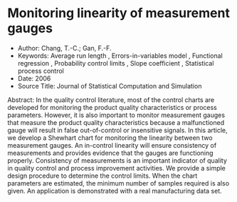 Monitoring linearity of measurement gauges
=======================================
- Author:	Chang, T.-C.; Gan, F.-F.
- Keywords:	Average run length , Errors-in-variables model , Functional regression , Probability control limits , Slope coefficient , Statistical process control
- Date:	2006
- Source Title:	Journal of Statistical Computation and Simulation

Abstract:	In the quality control literature, most of the control charts are developed for monitoring the product quality characteristics or process parameters. However, it is also important to monitor measurement gauges that measure the product quality characteristics because a malfunctioned gauge will result in false out-of-control or insensitive signals. In this article, we develop a Shewhart chart for monitoring the linearity between two measurement gauges. An in-control linearity will ensure consistency of measurements and provides evidence that the gauges are functioning properly. Consistency of measurements is an important indicator of quality in quality control and process improvement activities. We provide a simple design procedure to determine the control limits. When the chart parameters are estimated, the minimum number of samples 
required is also given. An application is demonstrated with a real manufacturing data set.
